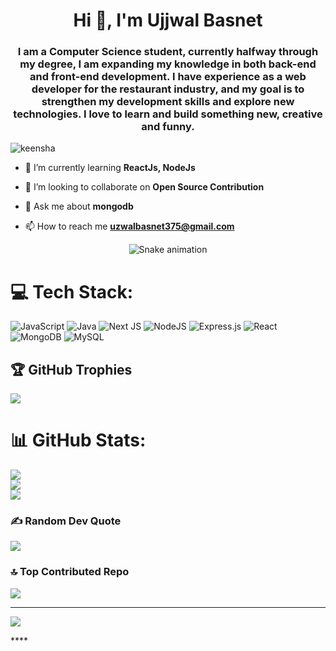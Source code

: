 <h1 align="center">Hi 👋, I'm Ujjwal Basnet</h1>
<h3 align="center">I am a Computer Science student, currently halfway through my degree, I am expanding my knowledge in both back-end and front-end development. I have experience as a web developer for the restaurant industry, and my goal is to strengthen my development skills and explore new technologies. I love to learn and build something new, creative and funny.</h3>

<p align="left"> <img src="https://komarev.com/ghpvc/?username=keensha&label=Profile%20views&color=0e75b6&style=flat" alt="keensha" /> </p>


- 🌱 I’m currently learning **ReactJs, NodeJs**

- 👯 I’m looking to collaborate on **Open Source Contribution**


- 💬 Ask me about **mongodb**

- 📫 How to reach me **uzwalbasnet375@gmail.com**

  <!-- Snake Game Repo View -->

<div align="center">
  <img src="https://profile-readme-generator.com/assets/snake.svg" alt="Snake animation" />
</div>

# 💻 Tech Stack:
![JavaScript](https://www.w3schools.com/js/) ![Java](https://img.shields.io/badge/java-%23ED8B00.svg?style=for-the-badge&logo=openjdk&logoColor=white) ![Next JS](https://img.shields.io/badge/Next-black?style=for-the-badge&logo=next.js&logoColor=white) ![NodeJS](https://img.shields.io/badge/node.js-6DA55F?style=for-the-badge&logo=node.js&logoColor=white) ![Express.js](https://img.shields.io/badge/express.js-%23404d59.svg?style=for-the-badge&logo=express&logoColor=%2361DAFB) ![React](https://img.shields.io/badge/react-%2320232a.svg?style=for-the-badge&logo=react&logoColor=%2361DAFB) ![MongoDB](https://img.shields.io/badge/MongoDB-%234ea94b.svg?style=for-the-badge&logo=mongodb&logoColor=white) ![MySQL](https://img.shields.io/badge/mysql-4479A1.svg?style=for-the-badge&logo=mysql&logoColor=white)

## 🏆 GitHub Trophies
![](https://github-profile-trophy.vercel.app/?username=leazi99&theme=onedark&no-frame=false&no-bg=false&margin-w=4)

# 📊 GitHub Stats:
![](https://github-readme-stats.vercel.app/api?username=leazi99&theme=dark&hide_border=false&include_all_commits=true&count_private=true)<br/>
![](https://nirzak-streak-stats.vercel.app/?user=leazi99&theme=dark&hide_border=false)<br/>
![](https://github-readme-stats.vercel.app/api/top-langs/?username=leazi99&theme=dark&hide_border=false&include_all_commits=true&count_private=true&layout=compact)



### ✍️ Random Dev Quote
![](https://quotes-github-readme.vercel.app/api?type=horizontal&theme=radical)

### 🔝 Top Contributed Repo
![](https://github-contributor-stats.vercel.app/api?username=leazi99&limit=5&theme=dark&combine_all_yearly_contributions=true)

---
[![](https://visitcount.itsvg.in/api?id=leazi99&icon=0&color=0)](https://visitcount.itsvg.in)

<!-- Proudly created with GPRM ( https://gprm.itsvg.in ) -->****
